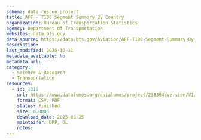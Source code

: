 ```yaml
---
schema: data_rescue_project 
title: AFF - T100 Segment Summary By Country
organization: Bureau of Transportation Statistics
agency: Department of Transportation
websites: data.bts.gov
data_source: https://data.bts.gov/Aviation/AFF-T100-Segment-Summary-By-Country/56rv-9p75/about_data
description: 
last_modified: 2025-10-11
metadata_available: No
metadata_url: 
category:
  - Science & Research 
  - Transportation 
resources:
  - id: 1319
    url: https://www.datalumos.org/datalumos/project/238364/version/V1/view
    format: CSV, PDF
    status: Finished
    size: 0.0005
    download_date: 2025-09-25
    maintainer: DRP, DL
    notes: 
---
```

